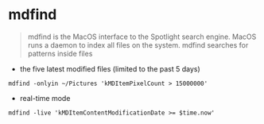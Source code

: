 # mdfind

> mdfind is the MacOS interface to the Spotlight search engine.
> MacOS runs a daemon to index all files on the system.
> mdfind searches for patterns inside files

- the five latest modified files (limited to the past 5 days)

`mdfind -onlyin ~/Pictures 'kMDItemPixelCount > 15000000'`

- real-time mode

`mdfind -live 'kMDItemContentModificationDate >= $time.now'`

